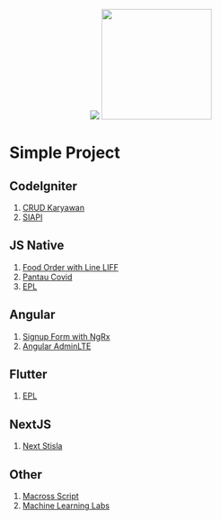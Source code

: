 <p align="center">
    <img src="https://github-readme-streak-stats.herokuapp.com/?user=imlana21">
    <img src="https://github-readme-stats.vercel.app/api/top-langs/?username=imlana21&layout=compact&show_icons=true&theme=light" height="196px">
</p>

# Simple Project

## CodeIgniter

1. [CRUD Karyawan](https://github.com/imlana21/crud-karyawan)
2. [SIAPI](https://github.com/imlana21/siapi)


## JS Native

1. [Food Order with Line LIFF](https://github.com/imlana21/food-order-liff)
2. [Pantau Covid](https://github.com/imlana21/Pantau-Covid-Indonesia)
3. [EPL](https://github.com/imlana21/liga-inggris)


## Angular

1. [Signup Form with NgRx](https://github.com/imlana21/angular-signup-ngrx)
2. [Angular AdminLTE](https://github.com/imlana21/angular-adminlte)


## Flutter

1. [EPL](https://github.com/imlana21/flutter_epl)

## NextJS
1. [Next Stisla](https://github.com/imlana21/next-stisla)


## Other

1. [Macross Script](https://github.com/imlana21/imacross-script)
2. [Machine Learning Labs](https://github.com/imlana21/ml-labs)

